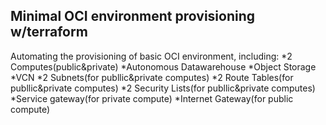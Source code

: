 ## Minimal OCI environment provisioning w/terraform
Automating the provisioning of basic OCI environment, including:
*2 Computes(public&private)
*Autonomous Datawarehouse
*Object Storage 
*VCN
*2 Subnets(for publlic&private computes)
*2 Route Tables(for publlic&private computes)
*2 Security Lists(for publlic&private  computes)
*Service gateway(for private compute)
*Internet Gateway(for public compute)



